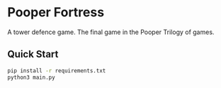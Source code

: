 # Pooper Fortress

A tower defence game. The final game in the Pooper Trilogy of games.

## Quick Start

```bash
pip install -r requirements.txt
python3 main.py
```

